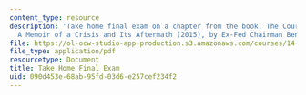 ```yaml
---
content_type: resource
description: 'Take home final exam on a chapter from the book, The Courage to Act:
  A Memoir of a Crisis and Its Aftermath (2015), by Ex-Fed Chairman Ben Bernanke.'
file: https://ol-ocw-studio-app-production.s3.amazonaws.com/courses/14-09-financial-crises-january-iap-2016/090d453e68ab95fd03d6e257cef234f2_MIT14_09IAP16_exam.pdf
file_type: application/pdf
resourcetype: Document
title: Take Home Final Exam
uid: 090d453e-68ab-95fd-03d6-e257cef234f2
---
```

